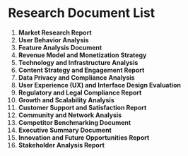 # Research Document List

1. **Market Research Report**  
2. **User Behavior Analysis**  
3. **Feature Analysis Document**  
4. **Revenue Model and Monetization Strategy**  
5. **Technology and Infrastructure Analysis**  
6. **Content Strategy and Engagement Report**  
7. **Data Privacy and Compliance Analysis**  
8. **User Experience (UX) and Interface Design Evaluation**  
9. **Regulatory and Legal Compliance Report**  
10. **Growth and Scalability Analysis**  
11. **Customer Support and Satisfaction Report**  
12. **Community and Network Analysis**  
13. **Competitor Benchmarking Document**  
14. **Executive Summary Document**  
15. **Innovation and Future Opportunities Report**  
16. **Stakeholder Analysis Report**  
